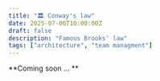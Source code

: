 ```yaml
---
title: "🏛️ Conway's law"
date: 2025-07-06T10:00:00Z
draft: false
description: "Famous Brooks' law"
tags: ["architecture", "team managment"]
---
```


**Coming soon ... **